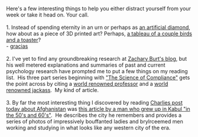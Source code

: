 Here's a few interesting things to help you either distract yourself from your week or take it head on. Your call.<br /><br />1. Instead of spending eternity in an urn or perhaps as <a href="http://www.wired.com/culture/lifestyle/news/2002/09/55231">an artificial diamond</a>, how about as a piece of 3D printed art?  Perhaps, <a href="http://www.designboom.com/weblog/cat/8/view/10256/wieki-somers-consume-or-conserve.html">a tableau of a couple birds and a toaster</a>?<br />- <a href="https://twitter.com/UnlikelyWorlds/statuses/16141067901">gracias</a><br /><br />2. I've yet to find any groundbreaking research at <a href="http://www.zacharyburt.com/">Zachary Burt's blog</a>, but his well metered explanations and summaries of past and current psychology research have prompted me to put a few things on my reading list. &nbsp;His three part series beginning with <a href="http://www.zacharyburt.com/2010/06/the-science-of-compliance/">"The Science of Compliance"</a> gets the point across by citing a <a href="http://en.wikipedia.org/wiki/Robert_Cialdini">world renowned professor</a> and a <a href="http://en.wikipedia.org/wiki/Maddox_(writer)">world renowned jackass</a>. &nbsp;My kind of article.<br /><br />3. By far the most interesting thing I discovered by reading <a href="http://www.antipope.org/charlie/blog-static/2010/06/geopolitics-in-the-raw.html">Charlies post today about Afghanistan</a> was <a href="http://www.foreignpolicy.com/articles/2010/05/27/once_upon_a_time_in_afghanistan?page=full">this article by a man who grew up in Kabul "in the 50's and 60's"</a>. &nbsp;He describes the city he remembers and provides a series of photos of impressively bouffanted ladies and brylrceemed men working and studying in what looks like any western city of the era.